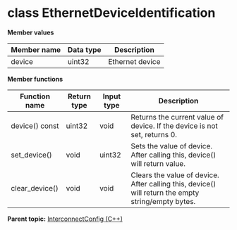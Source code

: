 # class EthernetDeviceIdentification

 **Member values** 

|Member name|Data type|Description|
|-----------|---------|-----------|
|device|uint32|Ethernet device|

 **Member functions** 

|Function name|Return type|Input type|Description|
|-------------|-----------|----------|-----------|
|device\(\) const|uint32|void|Returns the current value of device. If the device is not set, returns 0.|
|set\_device\(\)|void|uint32|Sets the value of device. After calling this, device\(\) will return value.|
|clear\_device\(\)|void|void|Clears the value of device. After calling this, device\(\) will return the empty string/empty bytes.|

**Parent topic:** [InterconnectConfig \(C++\)](../../summary_pages/InterconnectConfig.md)


